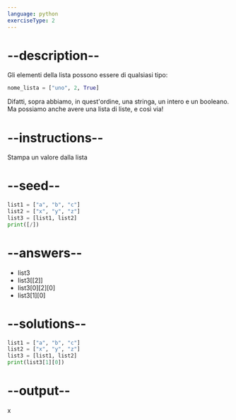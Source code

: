 ```yaml
---
language: python
exerciseType: 2
---
```


# --description--

Gli elementi della lista possono essere di qualsiasi tipo:
```python
nome_lista = ["uno", 2, True]
```
Difatti, sopra abbiamo, in quest'ordine, una stringa, un intero e un booleano.
Ma possiamo anche avere una lista di liste, e così via!

# --instructions--

Stampa un valore dalla lista

# --seed--

```python
list1 = ["a", "b", "c"]
list2 = ["x", "y", "z"]
list3 = [list1, list2]
print([/])
```

# --answers--

- list3
- list3[[2]]
- list3[0][2][0]
- list3[1][0]

# --solutions--

```python
list1 = ["a", "b", "c"]
list2 = ["x", "y", "z"]
list3 = [list1, list2]
print(list3[1][0])
```

# --output--

x
